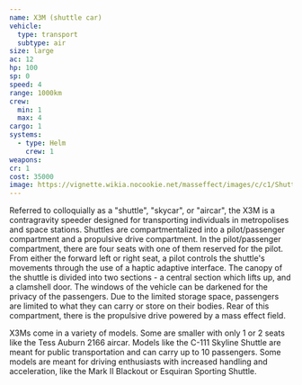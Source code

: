 ```yaml
---
name: X3M (shuttle car)
vehicle:
  type: transport
  subtype: air
size: large
ac: 12
hp: 100
sp: 0
speed: 4
range: 1000km
crew:
  min: 1
  max: 4
cargo: 1
systems:
  - type: Helm
    crew: 1
weapons:
cr: 1
cost: 35000
image: https://vignette.wikia.nocookie.net/masseffect/images/c/c1/Shuttlesdocked.png/revision/latest/scale-to-width-down/640?cb=20100214080418
---
```


Referred to colloquially as a "shuttle", "skycar", or "aircar", the X3M is a contragravity speeder designed for
transporting individuals in metropolises and space stations. Shuttles are compartmentalized into a pilot/passenger
compartment and a propulsive drive compartment. In the pilot/passenger compartment, there are four seats with one of
them reserved for the pilot. From either the forward left or right seat, a pilot controls the shuttle's movements
through the use of a haptic adaptive interface. The canopy of the shuttle is divided into two sections - a central
section which lifts up, and a clamshell door. The windows of the vehicle can be darkened for the privacy of the
passengers. Due to the limited storage space, passengers are limited to what they can carry or store on their bodies.
Rear of this compartment, there is the propulsive drive powered by a mass effect field.

X3Ms come in a variety of models. Some are smaller with only 1 or 2 seats like the Tess Auburn 2166 aircar. Models
like the C-111 Skyline Shuttle are meant for public transportation and can carry up to 10 passengers. Some models
are meant for driving enthusiasts with increased handling and acceleration, like the Mark II Blackout or Esquiran
Sporting Shuttle.
